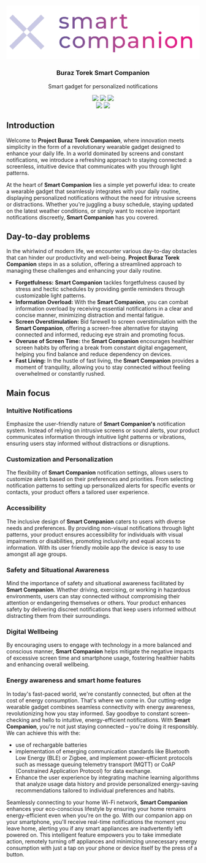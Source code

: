 <p align="center"><br><img src="smartCompanion%20logo%20design5-04.png"/></p>
<h3 align="center">Buraz Torek Smart Companion</h3>
<p align="center">
  Smart gadget for personalized notifications
</p>

<p align="center">
  <img src="https://img.shields.io/badge/maintained-yes-green">
  <img src="https://img.shields.io/badge/build-passing-green">
  <img src="https://img.shields.io/badge/license-MIT-green">
<br>
  <img src="https://img.shields.io/badge/ionic-v6.0-blue">
  <img src="https://img.shields.io/badge/communication-BLE-blue">
</p>


## Introduction
Welcome to **Project Buraz Torek Companion**, where innovation meets simplicity in the form of a revolutionary wearable gadget designed to enhance your daily life. In a world dominated by screens and constant notifications, we introduce a refreshing approach to staying connected: a screenless, intuitive device that communicates with you through light patterns.

At the heart of **Smart Companion** lies a simple yet powerful idea: to create a wearable gadget that seamlessly integrates with your daily routine, displaying personalized notifications without the need for intrusive screens or distractions. Whether you're juggling a busy schedule, staying updated on the latest weather conditions, or simply want to receive important notifications discreetly, **Smart Companion** has you covered.

## Day-to-day problems
In the whirlwind of modern life, we encounter various day-to-day obstacles that can hinder our productivity and well-being. **Project Buraz Torek Companion** steps in as a solution, offering a streamlined approach to managing these challenges and enhancing your daily routine.

- **Forgetfulness:** **Smart Companion** tackles forgetfulness caused by stress and hectic schedules by providing gentle reminders through customizable light patterns.
- **Information Overload:** With the **Smart Companion**, you can combat information overload by receiving essential notifications in a clear and concise manner, minimizing distraction and mental fatigue.
- **Screen Overstimulation:** Bid farewell to screen overstimulation with the **Smart Companion**, offering a screen-free alternative for staying connected and informed, reducing eye strain and promoting focus.
- **Overuse of Screen Time:** the **Smart Companion** encourages healthier screen habits by offering a break from constant digital engagement, helping you find balance and reduce dependency on devices.
- **Fast Living:** In the hustle of fast living, the **Smart Companion** provides a moment of tranquility, allowing you to stay connected without feeling overwhelmed or constantly rushed.

## Main focus
### Intuitive Notifications
Emphasize the user-friendly nature of **Smart Companion's** notification system. Instead of relying on intrusive screens or sound alerts, your product communicates information through intuitive light patterns or vibrations, ensuring users stay informed without distractions or disruptions.

### Customization and Personalization
The flexibility of **Smart Companion** notification settings, allows users to customize alerts based on their preferences and priorities. From selecting notification patterns to setting up personalized alerts for specific events or contacts, your product offers a tailored user experience.

### Accessibility
The inclusive design of **Smart Companion** caters to users with diverse needs and preferences. By providing non-visual notifications through light patterns, your product ensures accessibility for individuals with visual impairments or disabilities, promoting inclusivity and equal access to information. With its user friendly mobile app the device is easy to use amongst all age groups.

### Safety and Situational Awareness
Mind the importance of safety and situational awareness facilitated by **Smart Companion**. Whether driving, exercising, or working in hazardous environments, users can stay connected without compromising their attention or endangering themselves or others. Your product enhances safety by delivering discreet notifications that keep users informed without distracting them from their surroundings.

### Digital Wellbeing
By encouraging users to engage with technology in a more balanced and conscious manner, **Smart Companion** helps mitigate the negative impacts of excessive screen time and smartphone usage, fostering healthier habits and enhancing overall wellbeing.

### Energy awareness and smart home features
In today's fast-paced world, we're constantly connected, but often at the cost of energy consumption. That's where we come in. Our cutting-edge wearable gadget combines seamless connectivity with energy awareness, revolutionizing how you stay informed. Say goodbye to constant screen-checking and hello to intuitive, energy-efficient notifications. With **Smart Companion**, you're not just staying connected – you're doing it responsibly. We can achieve this with the:
- use of rechargable batteries
- implementation of emerging communication standards like Bluetooth Low Energy (BLE) or Zigbee, and implement power-efficient protocols such as message queuing telemetry transport (MQTT) or CoAP (Constrained Application Protocol) for data exchange.
- Enhance the user experience by integrating machine learning algorithms that analyze usage data history and provide personalized energy-saving recommendations tailored to individual preferences and habits.

Seamlessly connecting to your home Wi-Fi network, **Smart Companion** enhances your eco-conscious lifestyle by ensuring your home remains energy-efficient even when you're on the go. With our companion app on your smartphone, you'll receive real-time notifications the moment you leave home, alerting you if any smart appliances are inadvertently left powered on. This intelligent feature empowers you to take immediate action, remotely turning off appliances and minimizing unnecessary energy consumption with just a tap on your phone or device itself by the press of a button.
